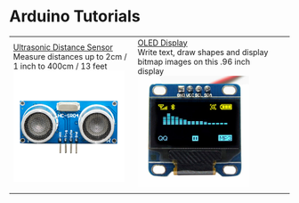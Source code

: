 # Arduino Tutorials
||||
| ------------- | ------------- | ------------- |
| [Ultrasonic Distance Sensor](https://github.com/CCAHybridLab/HLResources/tree/main/Tutorials/Arduino/Ultrasonic_Sendor%2BOLED-Display) <br/> Measure distances up to 2cm / 1 inch to 400cm / 13 feet <br/> [<img src="https://github.com/CCAHybridLab/HLResources/blob/main/assets/UltraSonicDistanceSensor.jpeg" width="200" />](https://github.com/CCAHybridLab/HLResources/tree/main/Tutorials/Arduino/Ultrasonic_Sendor%2BOLED-Display) | [OLED Display](https://github.com/CCAHybridLab/HLResources/tree/main/Tutorials/Arduino/Ultrasonic_Sendor%2BOLED-Display) <br/> Write text, draw shapes and display bitmap images on this .96 inch display <br/> [<img src="https://github.com/CCAHybridLab/HLResources/blob/main/assets/OLEDDisplay.jpg" width="200" />](https://github.com/CCAHybridLab/HLResources/tree/main/Tutorials/Arduino/Ultrasonic_Sendor%2BOLED-Display)||
||||
